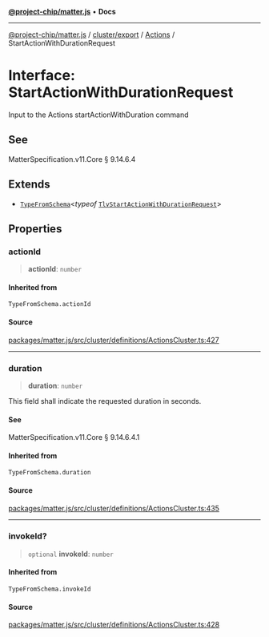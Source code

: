 [**@project-chip/matter.js**](../../../../../README.md) • **Docs**

***

[@project-chip/matter.js](../../../../../modules.md) / [cluster/export](../../../README.md) / [Actions](../README.md) / StartActionWithDurationRequest

# Interface: StartActionWithDurationRequest

Input to the Actions startActionWithDuration command

## See

MatterSpecification.v11.Core § 9.14.6.4

## Extends

- [`TypeFromSchema`](../../../../../tlv/export/README.md#typefromschemas)\<*typeof* [`TlvStartActionWithDurationRequest`](../README.md#tlvstartactionwithdurationrequest)\>

## Properties

### actionId

> **actionId**: `number`

#### Inherited from

`TypeFromSchema.actionId`

#### Source

[packages/matter.js/src/cluster/definitions/ActionsCluster.ts:427](https://github.com/project-chip/matter.js/blob/7a8cbb56b87d4ccf34bec5a9a95ab40a1711324f/packages/matter.js/src/cluster/definitions/ActionsCluster.ts#L427)

***

### duration

> **duration**: `number`

This field shall indicate the requested duration in seconds.

#### See

MatterSpecification.v11.Core § 9.14.6.4.1

#### Inherited from

`TypeFromSchema.duration`

#### Source

[packages/matter.js/src/cluster/definitions/ActionsCluster.ts:435](https://github.com/project-chip/matter.js/blob/7a8cbb56b87d4ccf34bec5a9a95ab40a1711324f/packages/matter.js/src/cluster/definitions/ActionsCluster.ts#L435)

***

### invokeId?

> `optional` **invokeId**: `number`

#### Inherited from

`TypeFromSchema.invokeId`

#### Source

[packages/matter.js/src/cluster/definitions/ActionsCluster.ts:428](https://github.com/project-chip/matter.js/blob/7a8cbb56b87d4ccf34bec5a9a95ab40a1711324f/packages/matter.js/src/cluster/definitions/ActionsCluster.ts#L428)
